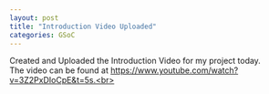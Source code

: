 ```yaml
---
layout: post
title: "Introduction Video Uploaded"
categories: GSoC
---
```


Created and Uploaded the Introduction Video for my project today.<br> 
The video can be found at https://www.youtube.com/watch?v=3Z2PxDIoCpE&t=5s.<br>

